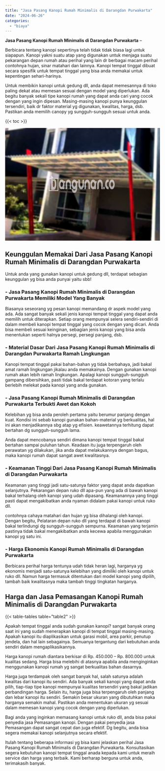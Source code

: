 ```yaml
---
title: "Jasa Pasang Kanopi Rumah Minimalis di Darangdan Purwakarta"
date: "2024-06-26"
categories: 
  - "biaya"
---
```


**Jasa Pasang Kanopi Rumah Minimalis di Darangdan Purwakarta** –

Berbicara tentang kanopi sepertinya telah tidak tidak biasa lagi untuk siapapun. Kanopi yakni suatu atap yang digunakan untuk menjaga suatu pekarangan depan rumah atau perihal yang lain dr berbagai macam perihal contohnya hujan, sinar matahari dan lainnya. Kanopi tempat tinggal dibuat secara spesifik untuk tempat tinggal yang bisa anda memakai untuk kepentingan sehari-harinya.

Untuk membikin kanopi untuk gedung dll, anda dapat memesannya di toko paling dekat atau memesan sesuai dengan model yang diperlukan. Ada begitu banyak sekali tipe kanopi rumah yang dapat anda cari yang cocok dengan yang ingin dipesan. Masing-masing kanopi punya keunggulan tersendiri, baik dr faktor material yg digunakan, kwalitas, harga, dsb. Pastikan anda memilih canopy yg sungguh-sungguh sesuai untuk anda.

{{< toc >}}

![Jasa Pasang Kanopi Rumah Minimalis di Darangdan Purwakarta](/images/harga-kanopi-minimalis-70.png)

## Keunggulan Memakai Dari Jasa Pasang Kanopi Rumah Minimalis di Darangdan Purwakarta

Untuk anda yang gunakan kanopi untuk gedung dll, terdapat sebagian keunggulan yg bisa anda punyai yaitu sbb!

### \- Jasa Pasang Kanopi Rumah Minimalis di Darangdan Purwakarta Memiliki Model Yang Banyak

Biasanya seseorang yg pesan kanopi memandang dr aspek model yang ada. Ada sangat banyak sekali jenis kanopi tempat tinggal yang dapat anda memilih untuk diterapkan. Setiap orang mempunyai selera sendiri-sendiri di dalam membeli kanopi tempat tinggal yang cocok dengan yang dicari. Anda bisa membeli sesuai keinginan, sebagian jenis kanopi yang bisa anda menentukan seperti halnya persegi, persegi panjang, dsb.

### \- Material Dasar Dari Jasa Pasang Kanopi Rumah Minimalis di Darangdan Purwakarta Ramah Lingkungan

Kanopi tempat tinggal pakai bahan-bahan yg tidak berbahaya, jadi bakal amat ramah lingkungan jikalau anda memakainya. Dengan gunakan kanopi rumah akan lebih ramah lingkungan. Apalagi kanopi sungguh-sungguh gampang dibersihkan, pasti tidak bakal terdapat kotoran yang terlalu berlebih melekat pada kanopi yang anda gunakan.

### \- Jasa Pasang Kanopi Rumah Minimalis di Darangdan Purwakarta Terbukti Awet dan Kokoh

Kelebihan yg bisa anda peroleh pertama yaitu berumur panjang dengan kuat. Kondisi ini sebab kanopi gunakan bahan-material yg berkualitas, hal ini akan menjadikannya sbg atap yg efisien. keawetannya terhitung dapat bertahan dg sungguh-sungguh lama.

Anda dapat mencobanya sendiri dimana kanopi tempat tinggal bakal bertahan sampai puluhan tahun. Keadaan itu juga terpengaruh oleh perawatan yg dilakukan, jika anda dapat melakukannya dengan bagus, maka kanopi rumah dapat sangat awet kwalitasnya.

### \- Keamanan Tinggi Dari Jasa Pasang Kanopi Rumah Minimalis di Darangdan Purwakarta

Keamanan yang tinggi jadi satu-satunya faktor yang dapat anda dapatkan selanjutnya. Pekarangan depan ruko dll apa-pun yang ada di bawah kanopi bakal terhalang oleh kanopi yang udah dipasang. Keamanannya yang tinggi pasti dapat mengakibatkan anda nyaman didalam pakai kanopi untuk ruko dll.

contohnya cahaya matahari dan hujan yg bisa dihalangi oleh kanopi. Dengan begitu, Pelataran depan ruko dll yang terdapat di bawah kanopi bakal terlindungi dg sungguh-sungguh sempurna. Keamanan yang terjamin pastinya tidak bakal mengakibatkan anda kecewa apabila menggunakan kanopi yg satu ini.

### \- Harga Ekonomis Kanopi Rumah Minimalis di Darangdan Purwakarta

Berbicara perihal harga tentunya udah tidak heran lagi, harganya yg ekonomis menjadi satu-satunya kelebihan yang dimiliki oleh kanopi untuk ruko dll. Namun harga termasuk ditentukan dari model kanopi yang dipilih, tambah baik kwalitasnya maka tambah tinggi tingkatan harganya.

## Harga dan Jasa Pemasangan Kanopi Rumah Minimalis di Darangdan Purwakarta

{{< table-tables table="table2" >}}

Apakah tempat tinggal anda sudah gunakan kanopi? sangat banyak orang saat ini yang sudah menerapkan kanopi di tempat tinggal masing-masing. Apakah kanopi itu diaplikasikan untuk garasi mobil, area parkir, penutup jendela, dan hal lain sebagainya. Semuanya tergantung dari kebutuhan anda sendiri dalam mengaplikasikannya.

Harga kanopi rumah diantara berkisar di Rp. 450.000 – Rp. 800.000 untuk kualitas sedang. Harga bisa melebihi di atasnya apabila anda menginginkan menggunakan kanopi rumah yg sangat berkualitas bahan dasarnya.

Harga juga terdampak oleh sangat banyak hal, salah satunya adalah kwalitas dari kanopi itu sendiri. Ada banyak sekali kanopi yang dapat anda pilih, tiap-tiap tipe kanopi mempunyai kualitas tersendiri yang bakal jadikan perbandingan harga. Selain itu, harga juga bisa terpengaruh oleh panjang dan lebar kanopi itu sendiri. Semakin besar ukuran yang dibutuhkan maka harganya semakin mahal. Pastikan anda menentukan ukuran yg sesuai dalam memesan kanopi yang cocok dengan yang diperlukan.

Bagi anda yang inginkan memasang kanopi untuk ruko dll, anda bisa pakai penyedia jasa Pemasangan kanopi. Dengan pakai penyedia jasa Pemasangan dapat sangat cepat dan juga efektif. Dg begitu, anda bisa segera memakai kanopi selanjutnya secara efektif.

Itulah tentang beberapa informasi yg bisa kami jelaskan perihal Jasa Pasang Kanopi Rumah Minimalis di Darangdan Purwakarta. Konsultasikan segera kebutuhan kanopi tempat tinggal anada kepada kami untuk meraih service dan harga yang terbaik. Kami berharap berguna untuk anda, terimakasih banyak.
